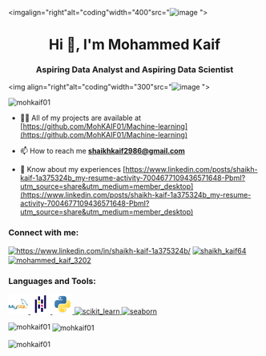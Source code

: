 <imgalign="right"alt="coding"width="400"src="![image](https://user-images.githubusercontent.com/118962006/207580512-e4b6e99d-9556-4ddf-8c23-97a86c763ecb.png)
">
<h1 align="center">Hi 👋, I'm Mohammed Kaif</h1>
<h3 align="center">Aspiring Data Analyst and Aspiring Data Scientist</h3>

<img align="right"alt="coding"width="300"src="![image](https://user-images.githubusercontent.com/118962006/207571465-33998388-555b-49c3-bffc-6715cef2d9d1.png)
">

<p align="left"> <img src="https://komarev.com/ghpvc/?username=mohkaif01&label=Profile%20views&color=0e75b6&style=flat" alt="mohkaif01" /> </p>

- 👨‍💻 All of my projects are available at [https://github.com/MohKAIF01/Machine-learning](https://github.com/MohKAIF01/Machine-learning)

- 📫 How to reach me **shaikhkaif2986@gmail.com**

- 📄 Know about my experiences [https://www.linkedin.com/posts/shaikh-kaif-1a375324b_my-resume-activity-7004677109436571648-PbmI?utm_source=share&utm_medium=member_desktop](https://www.linkedin.com/posts/shaikh-kaif-1a375324b_my-resume-activity-7004677109436571648-PbmI?utm_source=share&utm_medium=member_desktop)

<h3 align="left">Connect with me:</h3>
<p align="left">
<a href="https://linkedin.com/in/https://www.linkedin.com/in/shaikh-kaif-1a375324b/" target="blank"><img align="center" src="https://raw.githubusercontent.com/rahuldkjain/github-profile-readme-generator/master/src/images/icons/Social/linked-in-alt.svg" alt="https://www.linkedin.com/in/shaikh-kaif-1a375324b/" height="30" width="40" /></a>
<a href="https://kaggle.com/shaikh_kaif64" target="blank"><img align="center" src="https://raw.githubusercontent.com/rahuldkjain/github-profile-readme-generator/master/src/images/icons/Social/kaggle.svg" alt="shaikh_kaif64" height="30" width="40" /></a>
<a href="https://instagram.com/mohammed_kaif_3202" target="blank"><img align="center" src="https://raw.githubusercontent.com/rahuldkjain/github-profile-readme-generator/master/src/images/icons/Social/instagram.svg" alt="mohammed_kaif_3202" height="30" width="40" /></a>
</p>

<h3 align="left">Languages and Tools:</h3>
<p align="left"> <a href="https://www.mysql.com/" target="_blank" rel="noreferrer"> <img src="https://raw.githubusercontent.com/devicons/devicon/master/icons/mysql/mysql-original-wordmark.svg" alt="mysql" width="40" height="40"/> </a> <a href="https://pandas.pydata.org/" target="_blank" rel="noreferrer"> <img src="https://raw.githubusercontent.com/devicons/devicon/2ae2a900d2f041da66e950e4d48052658d850630/icons/pandas/pandas-original.svg" alt="pandas" width="40" height="40"/> </a> <a href="https://www.python.org" target="_blank" rel="noreferrer"> <img src="https://raw.githubusercontent.com/devicons/devicon/master/icons/python/python-original.svg" alt="python" width="40" height="40"/> </a> <a href="https://scikit-learn.org/" target="_blank" rel="noreferrer"> <img src="https://upload.wikimedia.org/wikipedia/commons/0/05/Scikit_learn_logo_small.svg" alt="scikit_learn" width="40" height="40"/> </a> <a href="https://seaborn.pydata.org/" target="_blank" rel="noreferrer"> <img src="https://seaborn.pydata.org/_images/logo-mark-lightbg.svg" alt="seaborn" width="40" height="40"/> </a> </p>

<p><img align="left" src="https://github-readme-stats.vercel.app/api/top-langs?username=mohkaif01&show_icons=true&locale=en&layout=compact" alt="mohkaif01" /></p>

<p>&nbsp;<img align="center" src="https://github-readme-stats.vercel.app/api?username=mohkaif01&show_icons=true&locale=en" alt="mohkaif01" /></p>

<p><img align="center" src="https://github-readme-streak-stats.herokuapp.com/?user=mohkaif01&" alt="mohkaif01" /></p>
